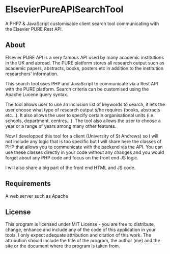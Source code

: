 # ElsevierPureAPISearchTool
A PHP7 &amp; JavaScript customisable client search tool communicating with the Elsevier PURE Rest API. 

## About
Elsevier PURE API is a very famous API used by many academic institutions in the UK and abroad. The PURE platform stores all research output such as academic papers, abstracts, books, posters etc in addition to the institution researchers' information.

This search tool uses PHP and JavaScript to communicate via a Rest API with the PURE platform. Search criteria can be customised using the  Apache Lucene query syntax.

The tool allows user to use an inclusion list of keywords to search, it lets the user choose what type of research output s/he requires (books, abstracts etc...). It also allows the user to specify certain organisational units (i.e. schools, department, centres...). The tool also allows the user to choose a year or a range of years among many other features. 

Now I developped this tool for a client (University of St Andrews) so I will not include any logic that is too specific but I will share here the classes of PHP that allows you to communicate with the backend via the API. You can use these classes directly in your code without any changes and you would forget about any PHP code and focus on the front end JS logic.

I will also share a big part of the front end HTML and JS code.

## Requirements
A web server such as Apache

## License
This program is licensed under MIT License - you are free to distribute, change, enhance and include any of the code of this application in your tools. I only expect adequate attribution and citation of this work. The attribution should include the title of the program, the author (me) and the site or the document where the program is taken from.
